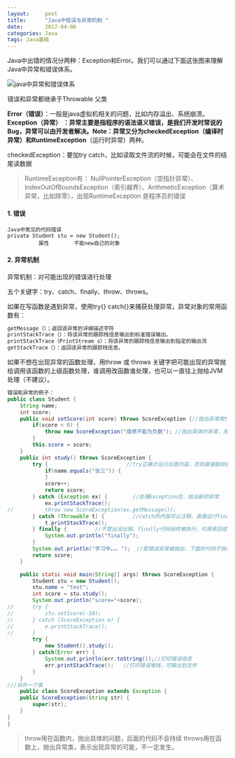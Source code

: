 ```yaml
---
layout:     post
title:      "Java中错误与异常机制 "
date:       2017-04-06 
categories: Java
tags: Java基础
---
```


​         Java中出错的情况分两种：Exception和Error。我们可以通过下面这张图来理解Java中异常和错误体系。

![java中异常和错误体系](https://lukkyy.github.io/assets/java/basic/Throwable.png)	







错误和异常都继承于Throwable 父类

​         **Error（错误）**：一般是java虚拟机相关的问题，比如内存溢出、系统崩溃。
​         **Exception（异常） **：异常主要是指程序的语法语义错误，是我们开发时常说的Bug，异常可以由开发者解决。Note：异常又分为checkedException（编译时异常）和**RuntimeException**（运行时异常）两种。

checkedException：要加try catch，比如读取文件流的时候，可能会在文件的结尾读数据



> RuntimeException有： NullPointerException（空指针异常）、IndexOutOfBoundsException（索引越界）、ArithmeticException（算术异常，比如除零），出现RuntimeException 是程序员的错误

#### 1. 错误

```
Java中常见的代码错误
private Student stu = new Student();
          属性        不能new自己的对象 
```



#### **2. 异常机制**

异常机制：对可能出现的错误进行处理

五个关键字：try、catch、finally、throw、throws。

如果在写函数是遇到异常，使用try{} catch{}来捕获处理异常，异常对象的常用函数有：

```java
getMessage（）；返回该异常的详细描述字符
printStackTrace（）：将该异常的跟踪栈信息输出到标准错误输出。
printStackTrace（PrintStream s）：将该异常的跟踪栈信息输出到指定的输出流
getStackTrace（）：返回该异常的跟踪栈信息。
```

如果不想在出现异常的函数处理，用throw 或 throws 关键字把可能出现的异常抛给调用该函数的上级函数处理，谁调用改函数谁处理，也可以一直往上抛给JVM处理（不建议）。

```java
错误和异常的例子：
public class Student {
	String name;
	int score;
	public void setScore(int score) throws ScoreException {//抛出异常用throws
		if(score < 0) {	
			throw new ScoreException("成绩不能为负数"); //抛出具体的异常，用throw
		}
		this.score = score;
	}
	public int study() throws ScoreException {
		try {                         //try正确才运行后面内容，否则直接跳转到catch里
			if(name.equals("张三")) {
			}
			score++;
			return score;
		} catch (Exception ex) {        //处理Exception后，抛出新的异常
			ex.printStackTrace(); 
//			throw new ScoreException(ex.getMessage());
		} catch (Throwable t) {         //catch的内容可以注释，直接运行finally
			t.printStackTrace();
		} finally {         //不管出没出错，finally代码始终被执行，可用来回收资源
			System.out.println("finally");
		}
		System.out.println("学习中。。。");  //若错误异常被抛出，下面的代码不执行
		return score;
	}

	public static void main(String[] args) throws ScoreException {
		Student stu = new Student();
		stu.name = "test";
		int score = stu.study();
		System.out.println("score="+score);
//		try {
//			stu.setScore(-10);
//		} catch (ScoreException e) {	
//			e.printStackTrace();
//		}
		try {
			new Student().study();
		} catch(Error err) {
			System.out.println(err.toString());//打印错误信息
       		err.printStackTrace();   //打印错误堆栈，可输出到文件
		}
	}
///另外一个类    
    public class ScoreException extends Exception {
	public ScoreException(String str) {
		super(str);
	}
}
}

```



> throw用在函数内，抛出具体的问题，后面的代码不会持续
> throws用在函数上，抛出异常类，表示出现异常的可能，不一定发生。